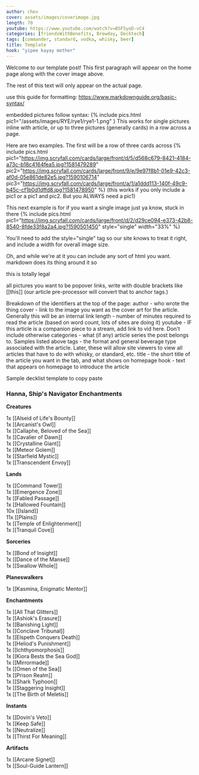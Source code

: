 ```yaml
---
author: chev
cover: assets/images/coverimage.jpg
length: 70
youtube: https://www.youtube.com/watch?v=BSF5yoD-vC4
categories: [friendsWithBenefits, Brewday, Decktech]
tags: [commander, standard, vodka, whisky, beer]
title: Template
hook: "yipee kayay mother"
---
```

Welcome to our template post! This first paragraph will appear on the home page along with the cover image above.

The rest of this text will only appear on the actual page.

use this guide for formatting: https://www.markdownguide.org/basic-syntax/

embedded pictures follow syntax:
{% include pics.html pic1="/assets/images/RYE/rye1/rye1-1.png" }
This works for single pictures inline with article, or up to three pictures (generally cards) in a row across a page.

Here are two examples. The first will be a row of three cards across
{% include pics.html 
pic1="https://img.scryfall.com/cards/large/front/d/5/d568c679-8421-4184-a73c-b18c4164fea5.jpg?1581479289" 
pic2="https://img.scryfall.com/cards/large/front/9/e/9e97f8b1-01e9-42c3-af0d-05e861de82e5.jpg?1590106714"
pic3="https://img.scryfall.com/cards/large/front/a/1/a1ddd113-140f-49c9-b45c-cf1b0d1dffd8.jpg?1581478950" %}
(this works if you only include a pic1 or a pic1 and pic2. But you ALWAYS need a pic1)

This next example is for if you want a single image just ya know, stuck in there
{% include pics.html
pic1="https://img.scryfall.com/cards/large/front/d/2/d29ce094-e373-42b8-8540-8fde33f8a2a4.jpg?1590501450" 
style="single"
width="33%" %}

You'll need to add the style="single" tag so our site knows to treat it right, and include a width for overall image size.


Oh, and while we're at it you can include any sort of html you want. markdown does its thing around it so 
<p>this is totally legal</p>

all pictures you want to be popover links, write with double brackets like [[this]]
(our article pre-processor will convert that to anchor tags.)

Breakdown of the identifiers at the top of the page:
    author - who wrote the thing
    cover - link to the image you want as the cover art for the article. Generally this will be an internal link
    length - number of minutes required to read the article (based on word count, lots of sites are doing it)
    youtube - IF this article is a companion piece to a stream, add link to vid here. Don't include otherwise
    categories - what (if any) article series the post belongs to. Samples listed above
    tags - the format and general beverage type associated with the article. Later, these will allow site viewers to view all articles that have to do with whisky, or standard, etc.
    title - the short title of the article you want in the tab, and what shows on homepage
    hook - text that appears on homepage to introduce the article

Sample decklist template to copy paste
<div class="text-center">
<h3>Hanna, Ship's Navigator Enchantments</h3>
</div>
<div class="row">
   <div class="col-md-2"></div>
   <div class="col-md-8">
       <div class="row">
            <div class="col-6">
                <b>Creatures</b>
                <p class="mb-0">
                1x [[Alseid of Life's Bounty]]<br />
                1x [[Arcanist's Owl]]<br />
                1x [[Callaphe, Beloved of the Sea]]<br />
                1x [[Cavalier of Dawn]]<br />
                1x [[Crystalline Giant]]<br />
                1x [[Meteor Golem]]<br />
                1x [[Starfield Mystic]]<br />
                1x [[Transcendent Envoy]]
                </p>
                <b>Lands</b>
                <p class="mb-0">
                1x [[Command Tower]] <br />
                1x [[Emergence Zone]]<br />
                1x [[Fabled Passage]]<br />
                1x [[Hallowed Fountain]]<br />
                10x [[Island]]<br />
                11x [[Plains]]<br />
                1x [[Temple of Enlightenment]]<br />
                1x [[Tranquil Cove]]
                </p>
                <b>Sorceries</b>
                <p class="mb-0">
                1x [[Bond of Insight]]<br />
                1x [[Dance of the Manse]]<br />
                1x [[Swallow Whole]]<br />
                </p>
                <b>Planeswalkers</b>
                <p class="mb-0">
                1x [[Kasmina, Enigmatic Mentor]]
                </p>
            </div>
            <div class="col-6">
                <b>Enchantments</b>
                <p class="mb-0">
                1x [[All That Glitters]]<br />
                1x [[Ashiok's Erasure]]<br />
                1x [[Banishing Light]]<br />
                1x [[Conclave Tribunal]]<br />
                1x [[Elspeth Conquers Death]]<br />
                1x [[Heliod's Punishment]]<br />
                1x [[Ichthyomorphosis]]<br />
                1x [[Kiora Bests the Sea God]]<br />
                1x [[Mirrormade]]<br />
                1x [[Omen of the Sea]]<br />
                1x [[Prison Realm]]<br />
                1x [[Shark Typhoon]]<br />
                1x [[Staggering Insight]]<br />
                1x [[The Birth of Meletis]]<br />
                </p>
                <b>Instants</b>
                <p class="mb-0">
                1x [[Dovin's Veto]]<br />
                1x [[Keep Safe]]<br />
                1x [[Neutralize]]<br />
                1x [[Thirst For Meaning]]<br />
                </p>
                <b>Artifacts</b>
                <p class="mb-0">
                1x [[Arcane Signet]]<br />
                1x [[Soul-Guide Lantern]]
                </p>
            </div>
       </div>
   </div>
</div>